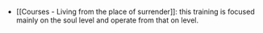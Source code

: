 - [[Courses - Living from the place of surrender]]: this training is focused mainly on the soul level and operate from that on level.
